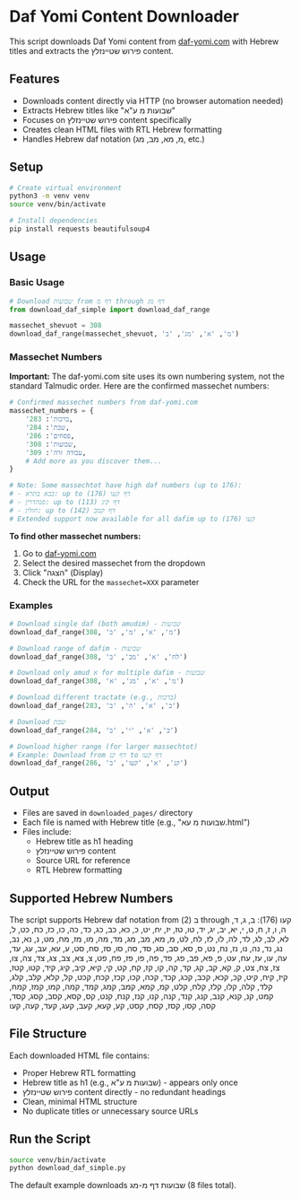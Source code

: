 # Daf Yomi Content Downloader

This script downloads Daf Yomi content from [daf-yomi.com](https://daf-yomi.com) with Hebrew titles and extracts the פירוש שטיינזלץ content.

## Features

- Downloads content directly via HTTP (no browser automation needed)
- Extracts Hebrew titles like "שבועות מ ע\"א"
- Focuses on פירוש שטיינזלץ content specifically
- Creates clean HTML files with RTL Hebrew formatting
- Handles Hebrew daf notation (מ, מא, מב, מג, etc.)

## Setup

```bash
# Create virtual environment
python3 -m venv venv
source venv/bin/activate

# Install dependencies
pip install requests beautifulsoup4
```

## Usage

### Basic Usage
```python
# Download שבועות from דף מ through דף מג
from download_daf_simple import download_daf_range

massechet_shevuot = 308
download_daf_range(massechet_shevuot, 'מ', 'א', 'מג', 'ב')
```

### Massechet Numbers

**Important:** The daf-yomi.com site uses its own numbering system, not the standard Talmudic order. Here are the confirmed massechet numbers:

```python
# Confirmed massechet numbers from daf-yomi.com
massechet_numbers = {
    'ברכות': 283,
    'שבת': 284,
    'פסחים': 286,
    'שבועות': 308,
    'עבודה זרה': 309,
    # Add more as you discover them...
}

# Note: Some massechtot have high daf numbers (up to 176):
# - בבא בתרא: up to דף קעו (176)
# - סנהדרין: up to דף קיג (113) 
# - חולין: up to דף קמב (142)
# Extended support now available for all dafim up to קעו (176)
```

**To find other massechet numbers:**
1. Go to [daf-yomi.com](https://daf-yomi.com/Dafyomi_Page.aspx?vt=5&massechet=308&amud=79&fs=0)
2. Select the desired massechet from the dropdown
3. Click "הצגה" (Display)
4. Check the URL for the `massechet=XXX` parameter

### Examples

```python
# Download single daf (both amudim) - שבועות
download_daf_range(308, 'מ', 'א', 'מ', 'ב')

# Download range of dafim - שבועות
download_daf_range(308, 'לח', 'א', 'מב', 'ב')

# Download only amud א for multiple dafim - שבועות
download_daf_range(308, 'מ', 'א', 'מג', 'א')

# Download different tractate (e.g., ברכות)
download_daf_range(283, 'ב', 'א', 'ה', 'ב')

# Download שבת
download_daf_range(284, 'ב', 'א', 'י', 'ב')

# Download higher range (for larger massechtot)
# Example: Download from דף קנ to דף קעו
download_daf_range(286, 'קנ', 'א', 'קעו', 'ב')
```

## Output

- Files are saved in `downloaded_pages/` directory
- Each file is named with Hebrew title (e.g., "שבועות מ עא.html")
- Files include:
  - Hebrew title as h1 heading
  - פירוש שטיינזלץ content
  - Source URL for reference
  - RTL Hebrew formatting

## Supported Hebrew Numbers

The script supports Hebrew daf notation from ב (2) through קעו (176):
ב, ג, ד, ה, ו, ז, ח, ט, י, יא, יב, יג, יד, טו, טז, יז, יח, יט, כ, כא, כב, כג, כד, כה, כו, כז, כח, כט, ל, לא, לב, לג, לד, לה, לו, לז, לח, לט, מ, מא, מב, מג, מד, מה, מו, מז, מח, מט, נ, נא, נב, נג, נד, נה, נו, נז, נח, נט, ס, סא, סב, סג, סד, סה, סו, סז, סח, סט, ע, עא, עב, עג, עד, עה, עו, עז, עח, עט, פ, פא, פב, פג, פד, פה, פו, פז, פח, פט, צ, צא, צב, צג, צד, צה, צו, צז, צח, צט, ק, קא, קב, קג, קד, קה, קו, קז, קח, קט, קי, קיא, קיב, קיג, קיד, קטו, קטז, קיז, קיח, קיט, קכ, קכא, קכב, קכג, קכד, קכה, קכו, קכז, קכח, קכט, קל, קלא, קלב, קלג, קלד, קלה, קלו, קלז, קלח, קלט, קמ, קמא, קמב, קמג, קמד, קמה, קמו, קמז, קמח, קמט, קנ, קנא, קנב, קנג, קנד, קנה, קנו, קנז, קנח, קנט, קס, קסא, קסב, קסג, קסד, קסה, קסו, קסז, קסח, קסט, קע, קעא, קעב, קעג, קעד, קעה, קעו

## File Structure

Each downloaded HTML file contains:
- Proper Hebrew RTL formatting
- Hebrew title as h1 (e.g., שבועות מ ע"א) - appears only once
- פירוש שטיינזלץ content directly - no redundant headings
- Clean, minimal HTML structure
- No duplicate titles or unnecessary source URLs

## Run the Script

```bash
source venv/bin/activate
python download_daf_simple.py
```

The default example downloads שבועות דף מ-מג (8 files total). 